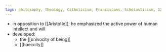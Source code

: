 ```yaml
---
tags: philosophy, theology, Catholicism, Franciscans, Scholasticism, 1200s, 1300s, Scotland
---
```


- in opposition to [[Aristotle]], he emphasized the active power of human intellect and will
- developed:
	- the [[univocity of being]]
	- [[haeccity]]